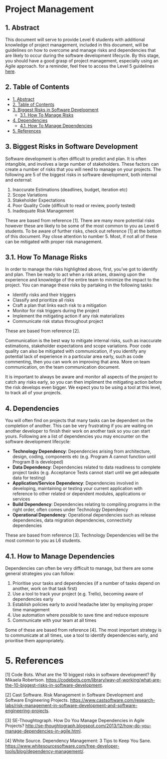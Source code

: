 # Project Management

## 1. Abstract

This document will serve to provide Level 6 students with additional knowledge of project management, included in this document, will be guidelines on how to overcome and manage risks and dependencies that are likely to occur during the software development lifecycle.
By this stage, you should have a good grasp of project management, especially using an Agile approach. for a reminder, feel free to access the Level 5 guidelines [here](project-management/level-5/level_5_management_guidelines.md).

## 2. Table of Contents

- [1. Abstract](#1-abstract)
- [2. Table of Contents](#2-table-of-contents)
- [3. Biggest Risks in Software Development](#3-biggest-risks-in-software-development)
  - [3.1. How To Manage Risks](#31-how-to-manage-risks)
- [4. Dependencies](#4-dependencies)
  - [4.1. How To Manage Dependencies](#41-how-to-manage-dependencies)
- [5. References](#5-references)

## 3. Biggest Risks in Software Development

Software development is often difficult to predict and plan. It is often intangible, and involves a large number of stakeholders. These factors can create a number of risks that you will need to manage on your projects.
The following are 5 of the biggest risks in software development, both internal and external:

1. Inaccurate Estimations (deadlines, budget, iteration etc)
2. Scope Variations
3. Stakeholder Expectations
4. Poor Quality Code (difficult to read or review, poorly tested)
5. Inadequate Risk Management

These are based from reference [1]. There are many more potential risks however these are likely to be some of the most common to you as Level 6 students. To be aware of further risks, check out reference [1] at the bottom of this document.
Pay close attention to number 5. Most, if not all of these can be mitigated with proper risk management.

## 3.1. How To Manage Risks

In order to manage the risks highlighted above, first, you’ve got to identify and plan. Then be ready to act when a risk arises, drawing upon the experience and knowledge of the entire team to minimize the impact to the project. You can manage these risks by partaking in the following tasks:

* Identify risks and their triggers
* Classify and prioritize all risks
* Craft a plan that links each risk to a mitigation
* Monitor for risk triggers during the project
* Implement the mitigating action if any risk materializes
* Communicate risk status throughout project

These are based from reference [2].

Communication is the best way to mitigate internal risks, such as inaccurate estimations, stakeholder expectations and scope variations. Poor code quality can also be mitigated with communication, if you identify any potential lack of experience in a particular area early, such as code commenting, then you can work on improving that area. More on team communication, on the team communication document. 

It is important to always be aware and monitor all aspects of the project to catch any risks early, so you can then impliment the mitigating action before the risk develops even bigger. We expect you to be using a tool at this level, to track all of your projects.

## 4. Dependencies

You will often find on projects that many tasks can be dependent on the completion of another. This can be very frustrating if you are waiting on another developer to finish their work on another task so you can start yours. Following are a list of dependencies you may encounter on the software development lifecycle:

* **Technology Dependency**: Dependencies arising from architecture, design, coding, components etc (e.g. Program A cannot function until Program B is developed)
* **Data Dependency**: Dependencies related to data readiness to complete project tasks (e.g. Acceptance Tests cannot start until we get adequate data for testing)
* **Application/Service Dependency**: Dependencies involved in developing, maintaining or testing your current application with reference to other related or dependent modules, applications or services
* **Build Dependency**: Dependencies relating to compiling programs in the right order, often comes under Technology Dependency
* **Operational Dependency**: Operational dependencies such as release dependencies, data migration dependencies, connectivity dependencies

These are based from reference [3]. Technology Dependencies will be the most common to you as L6 students.

## 4.1. How to Manage Dependencies

Dependencies can often be very difficult to manage, but there are some general strategies you can follow:

1. Prioritise your tasks and dependencies (if a number of tasks depend on another, work on that task first)
2. Use a tool to track your project (e.g. Trello), becoming aware of dependencies early
3. Establish policies early to avoid headache later by employing proper time management
4. Use automation where possible to save time and reduce exposure
5. Communicate with your team at all times

Some of these are based from reference [4]. The most important strategy is to communicate at all times, use a tool to identify dependencies early, and prioritise them appropriately.

# 5. References

[1] Code Bots. What are the 10 biggest risks in software development? By Mikaela Robertson. <https://codebots.com/library/way-of-working/what-are-the-10-biggest-risks-in-software-development>.

[2] Cast Software. Risk Management in Software Development and Software Engineering Projects. <https://www.castsoftware.com/research-labs/risk-management-in-software-development-and-software-engineering-projects>.

[3] SE-Thoughtograph. How Do You Manage Dependencies in Agile Projects? <http://se-thoughtograph.blogspot.com/2013/12/how-do-you-manage-dependencies-in-agile.html>.

[4] White Source. Dependency Management: 3 Tips to Keep You Sane. <https://www.whitesourcesoftware.com/free-developer-tools/blog/dependency-management/>.
